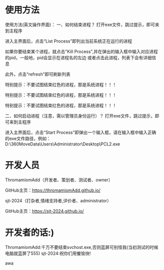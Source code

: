 # 使用方法
使用方法(英文操作界面)：
一、如何结束进程？
打开exe文件，跳过提示，即可来到主程序

进入主界面后，点击“List Process”即列出当前系统正在运行的进程


如果你要结束某个进程，就点击"Kill Process",并在弹出的输入框中输入对应进程的pid，一般地，pid会显示在进程名的左边
或者点击此进程，列表下会有详细信息

此外，点击“refresh”即可刷新列表

特别提示：不要试图结束红色的进程，那是系统进程！！！

特别提示：不要试图结束红色的进程，那是系统进程！！！

特别提示：不要试图结束红色的进程，那是系统进程！！！

二、如何启动进程（注意，需以管理员身份运行）？
打开exe文件，跳过提示，即可来到主程序

进入主界面后，点击“Start Process”即弹出一个输入框，请在输入框中输入正确的exe文件路径，例如：D:\360MoveData\Users\Administrator\Desktop\PCL2.exe
# 开发人员

ThromamiomAdd（开发者、策划者、测试者、owner）

GitHub主页：https://thromamiomAdd.github.io/

sjt-2024（打杂者,情绪支持者,评价者、administrator）

GitHub主页：https://sjt-2024.github.io/

# 开发者的话:)

ThromamiomAdd:千万不要结束svchost.exe,否则蓝屏可别怪我(当初测试的时候电脑就蓝屏了555)
sjt-2024:祝你们用餐愉快!





awa


